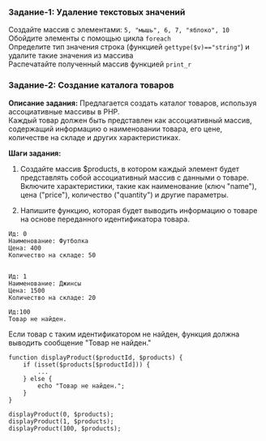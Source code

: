 ### Задание-1: Удаление текстовых значений

Создайте массив с элементами: `5, "мышь", 6, 7, "яблоко", 10`   
Обойдите элементы с помощью цикла `foreach`  
Определите тип значения строка (функцией `gettype($v)=="string"`) и удалите такие значения из массива  
Распечатайте полученный массив функцией `print_r`  

### Задание-2: Создание каталога товаров
 
**Описание задания:**
Предлагается создать каталог товаров, используя ассоциативные массивы в PHP.  
Каждый товар должен быть представлен как ассоциативный массив,  
содержащий информацию о наименовании товара, его цене, количестве на складе и других характеристиках.
 
**Шаги задания:**
 
1. Создайте массив $products, в котором каждый элемент будет представлять собой
ассоциативный массив с данными о товаре. 
Включите характеристики, такие как наименование (ключ "name"), цена ("price"), количество ("quantity") и другие параметры.
 
3. Напишите функцию, которая будет выводить информацию о товаре на основе переданного идентификатора товара.
```
Ид: 0
Наименование: Футболка
Цена: 400 
Количество на складе: 50


Ид: 1
Наименование: Джинсы
Цена: 1500 
Количество на складе: 20

Ид:100
Товар не найден.
```
Если товар с таким идентификатором не найден, функция должна выводить сообщение "Товар не найден."
```
function displayProduct($productId, $products) {
    if (isset($products[$productId])) {
        ...
    } else {
        echo "Товар не найден.";
    }
}

displayProduct(0, $products);
displayProduct(1, $products);
displayProduct(100, $products);
```
